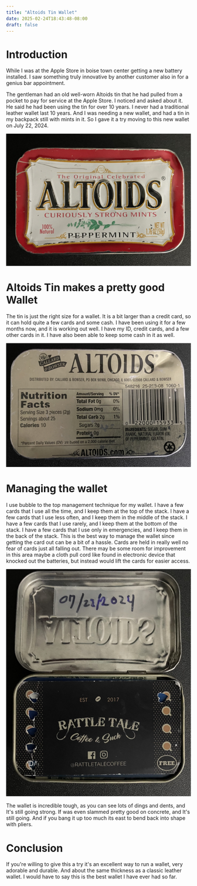 ```yaml
---
title: "Altoids Tin Wallet"
date: 2025-02-24T18:43:48-08:00
draft: false
---
```



# Introduction
While I was at the Apple Store in boise town center getting a new battery installed.  I saw something truly innovative by another customer also in for a genius bar appointment.

The gentleman had an old well-worn Altoids tin that he had pulled from a pocket to pay for service at the Apple Store. I noticed and asked about it.  He said he had been using the tin for over 10 years. I never had a traditional leather wallet last 10 years. And I was needing a new wallet, and had a tin in my backpack still with mints in it. So I gave it a try moving to this new wallet on July 22, 2024.

![Altoids tin wallet front of Peppermint tin pictured after 7 months of heavy usage](altoids_wallet_front.jpg)

# Altoids Tin makes a pretty good Wallet

The tin is just the right size for a wallet. It is a bit larger than a credit card, so it can hold quite a few cards and some cash. I have been using it for a few months now, and it is working out well. I have my ID, credit cards, and a few other cards in it. I have also been able to keep some cash in it as well.

![Altoids tin wallet back of Peppermint tin pictured after 7 months of heavy usage](altoids_wallet_back.jpg)

# Managing the wallet

I use bubble to the top management technique for my wallet. I have a few cards that I use all the time, and I keep them at the top of the stack. I have a few cards that I use less often, and I keep them in the middle of the stack. I have a few cards that I use rarely, and I keep them at the bottom of the stack. I have a few cards that I use only in emergencies, and I keep them in the back of the stack. This is the best way to manage the wallet since getting the card out can be a bit of a hassle. Cards are held in really well no fear of cards just all falling out. There may be some room for improvement in this area maybe a cloth pull cord like found in electronic device that knocked out the batteries, but instead would lift the cards for easier access.

![Altoids tin wallet open with cards and cash inside](altoids_wallet_open.jpg)

The wallet is incredible tough, as you can see lots of dings and dents, and It's still going strong. If was even slammed pretty good on concrete, and It's still going. And if you bang it up too much its east to bend back into shape with pliers.

# Conclusion

If you're willing to give this a try it's an excellent way to run a wallet, very adorable and durable. And about the same thickness as a classic leather wallet. I would have to say this is the best wallet I have ever had so far. 

